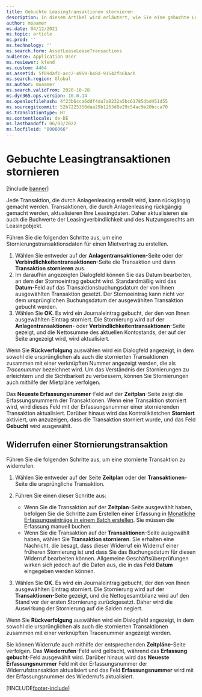 ```yaml
---
title: Gebuchte Leasingtransaktionen stornieren
description: In diesem Artikel wird erläutert, wie Sie eine gebuchte Leasingtransaktion stornieren. Jede Transaktion, die durch Anlagenleasing erstellt wird, kann rückgängig gemacht werden.
author: moaamer
ms.date: 04/12/2021
ms.topic: article
ms.prod: ''
ms.technology: ''
ms.search.form: AssetLeaseLeaseTransactions
audience: Application User
ms.reviewer: kfend
ms.custom: 4464
ms.assetid: 5f89daf1-acc2-4959-b48d-91542fb6bacb
ms.search.region: Global
ms.author: moaamer
ms.search.validFrom: 2020-10-28
ms.dyn365.ops.version: 10.0.14
ms.openlocfilehash: 4f23b6cca6ddf4da7a0232a5bc61785dbd451d55
ms.sourcegitcommit: 52b7225350daa29b1263d8e29c54ac9e20bcca70
ms.translationtype: HT
ms.contentlocale: de-DE
ms.lasthandoff: 06/03/2022
ms.locfileid: "8908066"
---
```

# <a name="reverse-posted-lease-transactions"></a>Gebuchte Leasingtransaktionen stornieren

[!include [banner](../includes/banner.md)]

Jede Transaktion, die durch Anlagenleasing erstellt wird, kann rückgängig gemacht werden. Transaktionen, die durch Anlagenleasing rückgängig gemacht werden, aktualisieren Ihre Leasingdaten. Daher aktualisieren sie auch die Buchwerte der Leasingverbindlichkeit und des Nutzungsrechts am Leasingobjekt.

Führen Sie die folgenden Schritte aus, um eine Stornierungstransaktionsdaten für einen Mietvertrag zu erstellen.

1. Wählen Sie entweder auf der **Anlagentransaktionen**-Seite oder der **Verbindlichkeitentransaktionen**-Seite die Transaktion und dann **Transaktion stornieren** aus.
2. Im daraufhin angezeigten Dialogfeld können Sie das Datum bearbeiten, an dem der Stornoeintrag gebucht wird. Standardmäßig wird das **Datum**-Feld auf das Transaktionsbuchungsdatum der von Ihnen ausgewählten Transaktion gesetzt. Der Stornoeintrag kann nicht vor dem ursprünglichen Buchungsdatum der ausgewählten Transaktion gebucht werden.
3. Wählen Sie **OK**. Es wird ein Journaleintrag gebucht, der den von Ihnen ausgewählten Eintrag storniert. Die Stornierung wird auf der **Anlagentransaktionen**- oder **Verbindlichkeitentransaktionen**-Seite gezeigt, und die Nettosumme des aktuellen Kontostands, der auf der Seite angezeigt wird, wird aktualisiert.

Wenn Sie **Rückverfolgung** auswählen wird ein Dialogfeld angezeigt, in dem sowohl die ursprünglichen als auch die stornierten Transaktionen zusammen mit einer verknüpften Nummer angezeigt werden, die als *Tracenummer* bezeichnet wird. Um das Verständnis der Stornierungen zu erleichtern und die Sichtbarkeit zu verbessern, können Sie Stornierungen auch mithilfe der Mietpläne verfolgen.

Das **Neueste Erfassungsnummer**-Feld auf der **Zeitplan**-Seite zeigt die Erfassungsnummern der Transaktionen. Wenn eine Transaktion storniert wird, wird dieses Feld mit der Erfassungsnummer einer stornierenden Transaktion aktualisiert. Darüber hinaus wird das Kontrollkästchen **Storniert** aktiviert, um anzuzeigen, dass die Transaktion storniert wurde, und das Feld **Gebucht** wird ausgewählt.

## <a name="revoke-a-reversed-transaction"></a>Widerrufen einer Stornierungstransaktion

Führen Sie die folgenden Schritte aus, um eine stornierte Transaktion zu widerrufen.

1. Wählen Sie entweder auf der Seite **Zeitplan** oder der **Transaktionen**-Seite die ursprüngliche Transaktion.
2. Führen Sie einen dieser Schritte aus:

    - Wenn Sie die Transaktion auf der **Zeitplan**-Seite ausgewählt haben, befolgen Sie die Schritte zum Erstellen einer Erfassung in [Monatliche Erfassungseinträge in einem Batch erstellen](create-monthly-journals-batch.md). Sie müssen die Erfassung manuell buchen.
    - Wenn Sie die Transaktion auf der **Transaktionen**-Seite ausgewählt haben, wählen Sie **Transaktion stornieren**. Sie erhalten eine Nachricht, die besagt, dass dieser Widerruf ein Widerruf einer früheren Stornierung ist und dass Sie das Buchungsdatum für diesen Widerruf bearbeiten können. Allgemeine Geschäftsüberprüfungen wirken sich jedoch auf die Daten aus, die in das Feld **Datum** eingegeben werden können. 

3. Wählen Sie **OK**. Es wird ein Journaleintrag gebucht, der den von Ihnen ausgewählten Eintrag storniert. Die Stornierung wird auf der **Transaktionen**-Seite gezeigt, und die Nettogesamtbilanz wird auf den Stand vor der ersten Stornierung zurückgesetzt. Daher wird die Auswirkung der Stornierung auf die Salden negiert.

Wenn Sie **Rückverfolgung** auswählen wird ein Dialogfeld angezeigt, in dem sowohl die ursprünglichen als auch die stornierten Transaktionen zusammen mit einer verknüpften Tracenummer angezeigt werden.

Sie können Widerrufe auch mithilfe der entsprechenden **Zeitpläne**-Seite verfolgen. Das **Wiederrufen**-Feld wird gelöscht, während das **Erfassung gebucht**-Feld ausgewählt wird. Darüber hinaus wird das **Neueste Erfassungsnummer** Feld mit der Erfassungsnummer der Widerrufstransaktion aktualisiert und das Feld **Erfassungsnummer** wird mit der Erfassungsnummer des Wiederrufs aktualisiert.


[!INCLUDE[footer-include](../../includes/footer-banner.md)]
